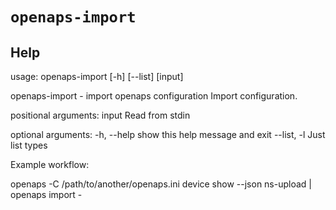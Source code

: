 # `openaps-import`

## Help
usage: openaps-import [-h] [--list] [input]

 openaps-import - import openaps configuration
  Import configuration.

positional arguments:
  input       Read from stdin

optional arguments:
  -h, --help  show this help message and exit
  --list, -l  Just list types

Example workflow:

openaps -C /path/to/another/openaps.ini device show --json ns-upload | openaps import -
